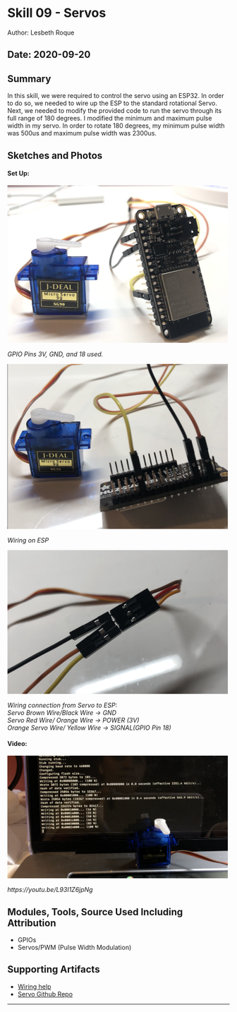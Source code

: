 #  Skill 09 - Servos

Author: Lesbeth Roque

Date: 2020-09-20
-----

## Summary
In this skill, we were required to control the servo using an ESP32. In order to do so, we needed to wire up the ESP to the standard rotational Servo. Next, we needed to modify the provided code to run the servo through its full range of 180 degrees. I modified the minimum and maximum pulse width in my servo. In order to rotate 180 degrees, my minimum pulse width was 500us and maximum pulse width was 2300us. 

## Sketches and Photos
#### Set Up:
<p align="left">
<img src="https://github.com/lsroque/EC444-Repository/blob/master/skills/3.%20Sensor-Actuator%20Devices%20and%20Programming/09%20-%20Servo/images/09_ServoToEspPins.jpg" alt="Setup1" width="500">
</p>
<p>
    <em>GPIO Pins 3V, GND, and 18 used.</em>
</p>

<p align="left">
<img src="https://github.com/lsroque/EC444-Repository/blob/master/skills/3.%20Sensor-Actuator%20Devices%20and%20Programming/09%20-%20Servo/images/09_ServoToEspWires.jpg" alt="Setup2" width="500">
</p>
<p>
    <em>Wiring on ESP</em>
</p>


<p align="left">
<img src="https://github.com/lsroque/EC444-Repository/blob/master/skills/3.%20Sensor-Actuator%20Devices%20and%20Programming/09%20-%20Servo/images/09_ServotoEspConnection.jpg" alt="Setup2" width="500">
</p>
<p>
    <em>Wiring connection from Servo to ESP:<br/> Servo Brown Wire/Black Wire -> GND<br/> Servo Red Wire/ Orange Wire -> POWER (3V) <br/> Orange Servo Wire/ Yellow Wire -> SIGNAL(GPIO Pin 18)</em>
</p>

#### Video:
<p align="left">
<img src="https://github.com/lsroque/EC444-Repository/blob/master/skills/3.%20Sensor-Actuator%20Devices%20and%20Programming/09%20-%20Servo/images/09_VideoThumbnail.jpg" alt="Video Thumbnail" width="500">
</p>
<p>
    <em>https://youtu.be/L93I1Z6jpNg</em>
</p>

## Modules, Tools, Source Used Including Attribution
- GPIOs
- Servos/PWM (Pulse Width Modulation)

## Supporting Artifacts
- [Wiring help](https://randomnerdtutorials.com/esp32-servo-motor-web-server-arduino-ide/)
- [Servo Github Repo](https://github.com/espressif/esp-idf/tree/master/examples/peripherals/mcpwm/)


-----
